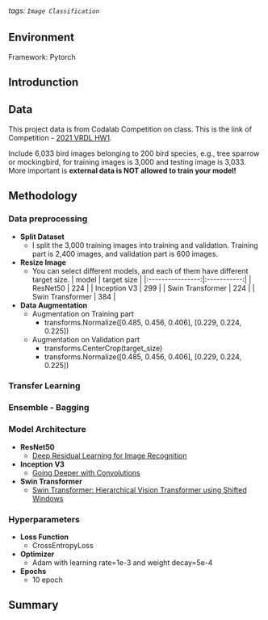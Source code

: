 ###### tags: `Image Classification`

## Environment
Framework: Pytorch

## Introdunction

## Data
This project data is from Codalab Competition on class.
This is the link of Competition - [2021 VRDL HW1](https://competitions.codalab.org/competitions/35668?secret_key=09789b13-35ec-4928-ac0f-6c86631dda07).

Include 6,033 bird images belonging to 200 bird species, 
e.g., tree sparrow or mockingbird, for training images is 3,000 and testing image is 3,033.
More important is **external data is NOT allowed to train your model!**

## Methodology

### Data preprocessing
- **Split Dataset**
    - I split the 3,000 training images into training and validation. Training part is 2,400 images, and validation part is 600 images.
- **Resize Image**
    - You can select different models, and each of them have different target size.
        |      model       | target size |
        |:----------------:|:-----------:|
        |     ResNet50     |     224     |
        |   Inception V3   |     299     |
        | Swin Transformer |     224     |
        | Swin Transformer |     384     |
- **Data Augmentation**
    - Augmentation on Training part
        - transforms.Normalize([0.485, 0.456, 0.406], [0.229, 0.224, 0.225])
    - Augmentation on Validation part
        - transforms.CenterCrop(target_size)
        - transforms.Normalize([0.485, 0.456, 0.406], [0.229, 0.224, 0.225])    

### Transfer Learning

### Ensemble - Bagging

### Model Architecture
- **ResNet50**
    - [Deep Residual Learning for Image Recognition](https://arxiv.org/abs/1512.03385)
- **Inception V3**
    - [Going Deeper with Convolutions](https://arxiv.org/abs/1409.4842)
- **Swin Transformer**
    - [Swin Transformer: Hierarchical Vision Transformer using Shifted Windows](https://arxiv.org/pdf/2103.14030.pdf)

### Hyperparameters
- **Loss Function**
    - CrossEntropyLoss
- **Optimizer** 
    - Adam with learning rate=1e-3 and weight decay=5e-4
- **Epochs** 
    - 10 epoch

## Summary